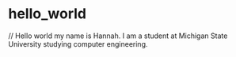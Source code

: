 # hello_world
// Hello world my name is Hannah. I am a student at Michigan State University studying computer engineering. 
